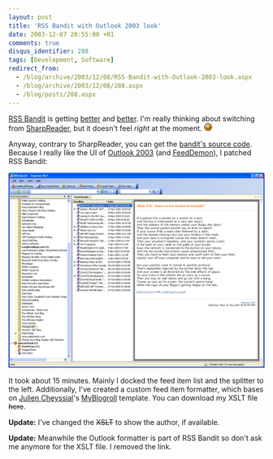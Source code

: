 ```yaml
---
layout: post
title: 'RSS Bandit with Outlook 2003 look'
date: 2003-12-07 20:55:00 +01
comments: true
disqus_identifier: 288
tags: [Development, Software]
redirect_from:
  - /blog/archive/2003/12/08/RSS-Bandit-with-Outlook-2003-look.aspx
  - /blog/archive/2003/12/08/288.aspx
  - /blog/posts/288.aspx
---
```


[RSS Bandit](http://www.rssbandit.org/) is getting [better](http://www.rendelmann.info/blog/Trackback.aspx?guid=1782d30f-3725-45c3-9b74-d1a7b81f3cf9) and [better](http://www.25hoursaday.com/weblog/PermaLink.aspx?guid=690c21aa-205d-4a08-b38c-8c0321013fbc). I'm really thinking about switching from [SharpReader](http://www.sharpreader.net/), but it doesn't feel *right* at the moment. ![Wink](/files/archive/smiley_wink.gif)

Anyway, contrary to SharpReader, you can get the [bandit's source code](http://www.gotdotnet.com/Community/Workspaces/workspace.aspx?id=cb8d3173-9f65-46fe-bf17-122e3703bb00). Because I really like the UI of [Outlook 2003](http://www.microsoft.com/outlook) (and [FeedDemon](http://www.bradsoft.com/feeddemon/)), I patched RSS Bandit:

![RSS Bandit w/ Oulook 2003 look](/files/archive/RssBandit2003.PNG)

It took about 15 minutes. Mainly I docked the feed item list and the splitter to the left. Additionally, I've created a custom feed item formatter, which bases on [Julien Cheyssial](http://dotnetjunkies.com/weblog/jcheyssial/)'s [MyBlogroll](http://www.myblogroll.com/) template. You can download my XSLT file ~~here~~.

**Update:** I've changed the ~~XSLT~~ to show the author, if available.

**Update:** Meanwhile the Outlook formatter is part of RSS Bandit so don't ask me anymore for the XSLT file. I removed the link.
